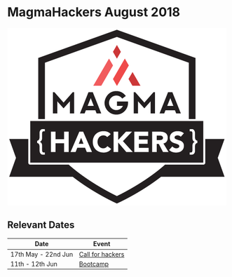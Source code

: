 # MagmaHackers August 2018

![MagmaHackers Logo](../../imgs/mh-logo.png)

## Relevant Dates

 Date| Event 
----- | ---- 
17th May - 22nd Jun | [Call for hackers](call/README.md)
11th - 12th Jun | [Bootcamp](bootcamp/README.md)


